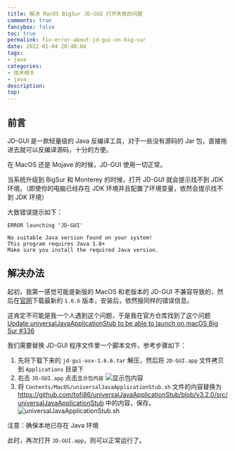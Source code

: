 ```yaml
---
title: 解决 MacOS BigSur JD-GUI 打开失败的问题
comments: true
fancybox: false
toc: true
permalink: fix-error-about-jd-gui-on-big-sur
date: 2022-01-04 20:48:04
tags:
- java
categories:
- 技术相关
- java
description:
top:
---
```

## 前言

JD-GUI 是一款轻量级的 Java 反编译工具，对于一些没有源码的 Jar 包，直接拖进去就可以反编译源码，十分的方便。

在 MacOS 还是 Mojave 的时候，JD-GUI 使用一切正常。

当系统升级到 BigSur 和 Monterey 的时候，打开 JD-GUI 就会提示找不到 JDK 环境。（即使你的电脑已经存在 JDK 环境并且配置了环境变量，依然会提示找不到 JDK 环境）

大致错误提示如下：

```log
ERROR launching 'JD-GUI'

No suitable Java version found on your system!
This program requires Java 1.8+
Make sure you install the required Java version.
```

<!--more-->

## 解决办法

起初，我第一感觉可能是新版的 MacOS 和老版本的 JD-GUI 不兼容导致的，然后在[官网](https://jd-gui.apponic.com/mac/download/)下载最新的 `1.6.6` 版本，安装后，依然报同样的错误信息。

这肯定不可能是我一个人遇到这个问题，于是我在官方仓库找到了这个问题 [Update universalJavaApplicationStub to be able to launch on macOS Big Sur #336](https://github.com/java-decompiler/jd-gui/pull/336)

我们需要替换 JD-GUI 程序文件里一个脚本文件，参考步骤如下：

1. 先将下载下来的 `jd-gui-osx-1.6.6.tar` 解压，然后将 `JD-GUI.app` 文件拷贝到 `Applications` 目录下
2. 右击 `JD-GUI.app` 点击`显示包内容`
   ![显示包内容](https://static.aliyun.xkcoding.com/2022/01/04/cleanshot-20220104-at-1719142x.png?x-oss-process=style/tag_compress)
3. 将 `Contents/MacOS/universalJavaApplicationStub.sh` 文件的内容替换为 https://github.com/tofi86/universalJavaApplicationStub/blob/v3.2.0/src/universalJavaApplicationStub 中的内容，保存。
   ![universalJavaApplicationStub.sh](https://static.aliyun.xkcoding.com/2022/01/04/cleanshot-20220104-at-1722142x.png?x-oss-process=style/tag_compress)

注意：确保本地已存在 Java 环境

此时，再次打开 `JD-GUI.app`，则可以正常运行了。


